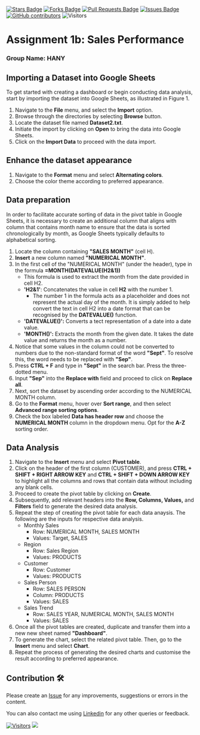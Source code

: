 <a href="https://github.com/drshahizan/BDM/stargazers"><img src="https://img.shields.io/github/stars/drshahizan/BDM" alt="Stars Badge"/></a>
<a href="https://github.com/drshahizan/BDM/network/members"><img src="https://img.shields.io/github/forks/drshahizan/BDM" alt="Forks Badge"/></a>
<a href="https://github.com/drshahizan/BDM/pulls"><img src="https://img.shields.io/github/issues-pr/drshahizan/BDM" alt="Pull Requests Badge"/></a>
<a href="https://github.com/drshahizan/BDM"><img src="https://img.shields.io/github/issues/drshahizan/BDM" alt="Issues Badge"/></a>
<a href="https://github.com/drshahizan/BDM/graphs/contributors"><img alt="GitHub contributors" src="https://img.shields.io/github/contributors/drshahizan/BDM?color=2b9348"></a>
![Visitors](https://api.visitorbadge.io/api/visitors?path=https%3A%2F%2Fgithub.com%2Fdrshahizan%2BDM&labelColor=%23d9e3f0&countColor=%23697689&style=flat)

# Assignment 1b: Sales Performance

### Group Name: HANY

## Importing a Dataset into Google Sheets
To get started with creating a dashboard or begin conducting data analysis, start by importing the dataset into Google Sheets, as illustrated in Figure 1. 
  1. Navigate to the **File** menu, and select the **Import** option.
  2. Browse through the directories by selecting **Browse** button.
  3. Locate the dataset file named **Dataset2.txt**.
  4. Initiate the import by clicking on **Open** to bring the data into Google Sheets.
  5. Click on the **Import Data** to proceed with the data import.

## Enhance the dataset appearance
  1. Navigate to the **Format** menu and select **Alternating colors**.
  2. Choose the color theme according to preferred appearance.

## Data preparation
In order to facilitate accurate sorting of data in the pivot table in Google Sheets, it is necessary to create an additional column that aligns with column that contains month name to ensure that the data is sorted chronologically by month, as Google Sheets typically defaults to alphabetical sorting.
  1. Locate the column containing **"SALES MONTH"** (cell H).
  2. **Insert** a new column named **"NUMERICAL MONTH"**.
  3. In the first cell of the "NUMERICAL MONTH" (under the header), type in the formula **=MONTH(DATEVALUE(H2&1))**
     - This formula is used to extract the month from the date provided in cell H2.
     - **'H2&1'**: Concatenates the value in cell **H2** with the number 1.
       - The number 1 in the formula acts as a placeholder and does not represent the actual day of the month. It is simply added to help convert the text in cell H2 into a date format that can be recognised by the **DATEVALUE()** function.
     - **'DATEVALUE()':** Converts a tect representation of a date into a date value.
     - **'MONTH()':** Extracts the month from the given date. It takes the date value and returns the month as a number.
  4. Notice that some values in the column could not be converted to numbers due to the non-standard format of the word **"Sept"**. To resolve this, the word needs to be replaced with **"Sep"**.
  5. Press **CTRL + F** and type in **"Sept"** in the search bar. Press the three-dotted menu.
  6. Input **"Sep"** into the **Replace with** field and proceed to click on **Replace all**.
  7. Next, sort the dataset by ascending order according to the NUMERICAL MONTH column.
  8. Go to the **Format** menu, hover over **Sort range**, and then select **Advanced range sorting options**.
  9. Check the box labeled **Data has header row** and choose the **NUMERICAL MONTH** column in the dropdown menu. Opt for the **A-Z** sorting order.

## Data Analysis
  1. Navigate to the **Insert** menu and select **Pivot table**.
  2. Click on the header of the first column (CUSTOMER), and press **CTRL + SHIFT + RIGHT ARROW KEY** and **CTRL + SHIFT + DOWN ARROW KEY** to highlight all the columns and rows that contain data without including any blank cells.
  3. Proceed to create the pivot table by clicking on **Create**.
  4. Subsequently, add relevant headers into the **Row, Columns, Values,** and **Filters** field to generate the desired data analysis.
  5. Repeat the step of creating the pivot table for each data anaysis. The following are the inputs for respective data analysis.
     - Monthly Sales
       - Row: NUMERICAL MONTH, SALES MONTH
       - Values: Target, SALES
     - Region
       - Row: Sales Region
       - Values: PRODUCTS
     - Customer
       - Row: Customer
       - Values: PRODUCTS
     - Sales Person
       - Row: SALES PERSON
       - Column: PRODUCTS
       - Values: SALES
     - Sales Trend
       - Row: SALES YEAR, NUMERICAL MONTH, SALES MONTH
       - Values: SALES
  7. Once all the pivot tables are created, duplicate and transfer them into a new new sheet named **"Dashboard"**.
  8. To generate the chart, select the related pivot table. Then, go to the **Insert** menu and select **Chart**.
  9. Repeat the process of generating the desired charts and customise the result according to preferred appearance.
## Contribution 🛠️
Please create an [Issue](https://github.com/drshahizan/BDM/issues) for any improvements, suggestions or errors in the content.

You can also contact me using [Linkedin](https://www.linkedin.com/in/drshahizan/) for any other queries or feedback.

[![Visitors](https://api.visitorbadge.io/api/visitors?path=https%3A%2F%2Fgithub.com%2Fdrshahizan&labelColor=%23697689&countColor=%23555555&style=plastic)](https://visitorbadge.io/status?path=https%3A%2F%2Fgithub.com%2Fdrshahizan)
![](https://hit.yhype.me/github/profile?user_id=81284918)




